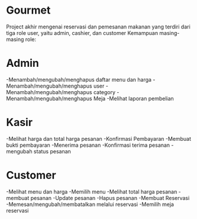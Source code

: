 # Gourmet
Project akhir mengenai reservasi dan pemesanan makanan yang terdiri dari tiga role user, yaitu admin, cashier, dan customer
Kemampuan masing-masing role:
# Admin
  -Menambah/mengubah/menghapus daftar menu dan harga
  -Menambah/mengubah/menghapus user
  -Menambah/mengubah/menghapus category
  -Menambah/mengubah/menghapus Meja
  -Melihat laporan pembelian
# Kasir
  -Melihat harga dan total harga pesanan
  -Konfirmasi Pembayaran
  -Membuat bukti pembayaran
  -Menerima pesanan
  -Konfirmasi terima pesanan
  -mengubah status pesanan
# Customer
-Melihat menu dan harga
-Memilih menu
-Melihat total harga pesanan
-membuat pesanan
-Update pesanan
-Hapus pesanan
-Membuat Reservasi
-Memesan/mengubah/membatalkan melalui reservasi
-Memilih meja reservasi
